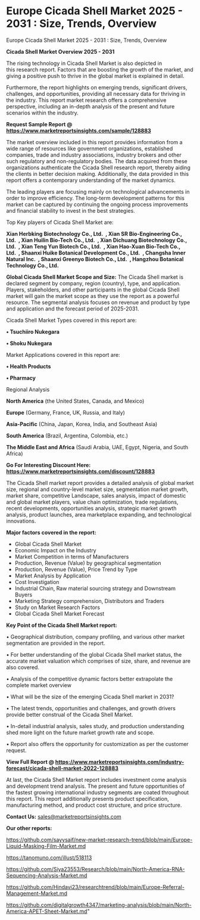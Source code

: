 # Europe Cicada Shell Market 2025 - 2031 : Size, Trends, Overview
 Europe Cicada Shell Market 2025 - 2031 : Size, Trends, Overview

<Strong> Cicada Shell Market Overview 2025 - 2031</strong>

The rising technology in Cicada Shell Market is also depicted in this research report. Factors that are boosting the growth of the market, and giving a positive push to thrive in the global market is explained in detail.

Furthermore, the report highlights on emerging trends, significant drivers, challenges, and opportunities, providing all necessary data for thriving in the industry. This report market research offers a comprehensive perspective, including an in-depth analysis of the present and future scenarios within the industry.

<strong>Request Sample Report @ <a href=https://www.marketreportsinsights.com/sample/128883>https://www.marketreportsinsights.com/sample/128883</a></strong>

The market overview included in this report provides information from a wide range of resources like government organizations, established companies, trade and industry associations, industry brokers and other such regulatory and non-regulatory bodies. The data acquired from these organizations authenticate the Cicada Shell research report, thereby aiding the clients in better decision making. Additionally, the data provided in this report offers a contemporary understanding of the market dynamics.

The leading players are focusing mainly on technological advancements in order to improve efficiency. The long-term development patterns for this market can be captured by continuing the ongoing process improvements and financial stability to invest in the best strategies.

Top Key players of Cicada Shell Market are:

<strong>Xian Herbking Biotechnology Co., Ltd.  , Xian SR Bio-Engineering Co., Ltd.  , Xian Huilin Bio-Tech Co., Ltd.  , Xian Dichuang Biotechnology Co., Ltd.  , Xian Teng Yun Biotech Co., Ltd.  , Xian Hao-Xuan Bio-Tech Co., Ltd.  , Shaanxi Huike Botanical Development Co., Ltd.  , Changsha Inner Natural Inc.  , Shaanxi Greenyo Biotech Co., Ltd.  , Hangzhou Botanical Technology Co., Ltd.</strong>

<strong><b>Global Cicada Shell Market Scope and Size:</b></strong>
The Cicada Shell market is declared segment by company, region (country), type, and application. Players, stakeholders, and other participants in the global Cicada Shell market will gain the market scope as they use the report as a powerful resource. The segmental analysis focuses on revenue and product by type and application and the forecast period of 2025-2031.

Cicada Shell Market Types covered in this report are:

<strong>• Tsuchiiro Nukegara

• Shoku Nukegara</strong>

Market Applications covered in this report are:

<strong>• Health Products

• Pharmacy</strong> 

Regional Analysis

<strong>North America</strong> (the United States, Canada, and Mexico)

<strong>Europe</strong> (Germany, France, UK, Russia, and Italy)

<strong>Asia-Pacific</strong> (China, Japan, Korea, India, and Southeast Asia)

<strong>South America</strong> (Brazil, Argentina, Colombia, etc.)

<strong>The Middle East and Africa</strong> (Saudi Arabia, UAE, Egypt, Nigeria, and South Africa)

<strong>Go For Interesting Discount Here: <a href=https://www.marketreportsinsights.com/discount/128883>https://www.marketreportsinsights.com/discount/128883</a></strong>

The Cicada Shell market report provides a detailed analysis of global market size, regional and country-level market size, segmentation market growth, market share, competitive Landscape, sales analysis, impact of domestic and global market players, value chain optimization, trade regulations, recent developments, opportunities analysis, strategic market growth analysis, product launches, area marketplace expanding, and technological innovations.

<strong><b>Major factors covered in the report:</b></strong>
<ul>
  <li>Global Cicada Shell Market </li>
  <li>Economic Impact on the Industry</li>
  <li>Market Competition in terms of Manufacturers</li>
  <li>Production, Revenue (Value) by geographical segmentation</li>
  <li>Production, Revenue (Value), Price Trend by Type</li>
  <li>Market Analysis by Application</li>
  <li>Cost Investigation</li>
  <li>Industrial Chain, Raw material sourcing strategy and Downstream Buyers</li>
  <li>Marketing Strategy comprehension, Distributors and Traders</li>
  <li>Study on Market Research Factors</li>
  <li>Global Cicada Shell Market Forecast</li>
</ul>

<strong><b>Key Point of the Cicada Shell Market report:</b></strong>

• Geographical distribution, company profiling, and various other market segmentation are provided in the report.

• For better understanding of the global Cicada Shell market status, the accurate market valuation which comprises of size, share, and revenue are also covered.

• Analysis of the competitive dynamic factors better extrapolate the complete market overview

• What will be the size of the emerging Cicada Shell market in 2031?

• The latest trends, opportunities and challenges, and growth drivers provide better construal of the Cicada Shell Market.

• In-detail industrial analysis, sales study, and production understanding shed more light on the future market growth rate and scope.

• Report also offers the opportunity for customization as per the customer request.

<strong><b>View Full Report @ <a href=https://www.marketreportsinsights.com/industry-forecast/cicada-shell-market-2022-128883>https://www.marketreportsinsights.com/industry-forecast/cicada-shell-market-2022-128883</a></b></strong>


At last, the Cicada Shell Market report includes investment come analysis and development trend analysis. The present and future opportunities of the fastest growing international industry segments are coated throughout this report. This report additionally presents product specification, manufacturing method, and product cost structure, and price structure.

<strong>Contact Us:</strong>
sales@marketreportsinsights.com

<strong>Our other reports:</strong>

<a href=https://github.com/sayysaif/new-market-research-trend/blob/main/Europe-Liquid-Masking-Film-Market.md>https://github.com/sayysaif/new-market-research-trend/blob/main/Europe-Liquid-Masking-Film-Market.md</a>

<a href=https://tanomuno.com/illust/518113>https://tanomuno.com/illust/518113</a>

<a href=https://github.com/Siya23553/Research/blob/main/North-America-RNA-Sequencing-Analysis-Market.md>https://github.com/Siya23553/Research/blob/main/North-America-RNA-Sequencing-Analysis-Market.md</a>

<a href=https://github.com/Hindavi23/researchtrend/blob/main/Europe-Referral-Management-Market.md>https://github.com/Hindavi23/researchtrend/blob/main/Europe-Referral-Management-Market.md</a>

<a href=https://github.com/digitalgrowth4347/marketing-analysis/blob/main/North-America-APET-Sheet-Market.md>https://github.com/digitalgrowth4347/marketing-analysis/blob/main/North-America-APET-Sheet-Market.md</a>"
